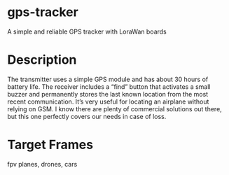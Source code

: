# gps-tracker
A simple and reliable GPS tracker with LoraWan boards

# Description
The transmitter uses a simple GPS module and has about 30 hours of battery life. The receiver includes a “find” button that activates a small buzzer and permanently stores the last known location from the most recent communication.
It’s very useful for locating an airplane without relying on GSM. I know there are plenty of commercial solutions out there, but this one perfectly covers our needs in case of loss.

# Target Frames  
fpv planes, drones, cars 




